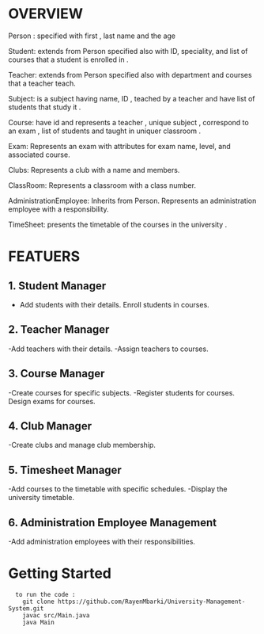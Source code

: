 # OVERVIEW


Person : specified with first , last name and the age  

Student: extends from Person specified  also with ID, speciality, and list of courses that a student  is enrolled in .

Teacher: extends from Person specified  also with department and courses that a teacher teach.

Subject: is a subject having  name, ID , teached by a teacher and have list of students that study it .

Course: have id and represents a teacher , unique subject , correspond to an exam , list of students and taught in uniquer classroom .

Exam: Represents an exam with attributes for exam name, level, and associated course.

Clubs: Represents a club with a name and members.

ClassRoom: Represents a classroom with a class number.

AdministrationEmployee: Inherits from Person. Represents an administration employee with a responsibility.

TimeSheet: presents the timetable of the courses in the university .

# FEATUERS
## 1. Student Manager
  - Add students with their details.
Enroll students in courses.
## 2. Teacher Manager
  -Add teachers with their details.
  -Assign teachers to courses.
## 3. Course Manager
   -Create courses for specific subjects.
   -Register students for courses.
Design exams for courses.
## 4. Club Manager
   -Create clubs and manage club membership.
## 5. Timesheet Manager
  -Add courses to the timetable with specific schedules.
  -Display the university timetable.
## 6. Administration Employee Management
  -Add administration employees with their responsibilities.


# Getting Started 
```
  to run the code :
    git clone https://github.com/RayenMbarki/University-Management-System.git
    javac src/Main.java
    java Main

```
